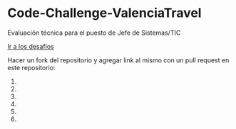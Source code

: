 # Code-Challenge-ValenciaTravel

Evaluación técnica para el puesto de Jefe de Sistemas/TIC

[Ir a los desafios](Desafios.md)

Hacer un fork del repositorio y agregar link al mismo con un pull request en este repositorio:

1.
2.
3.
4.
5.
6.
